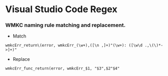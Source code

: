# Visual Studio Code Regex

### WMKC naming rule matching and replacement.

- Match
```regex
wmkcErr_return\(error, wmkcErr_(\w+),([\n ,]+)"(\w+): ([\w\d .,\(\)*->]+)"
```

- Replace
```regex
wmkcErr_func_return(error, wmkcErr_$1, "$3",$2"$4"
```

